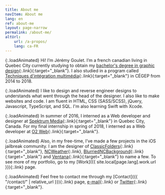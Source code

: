 ```yaml
---
title: About me
navItem: About me
lang: en
ref: about-me
layout: page-narrow
permalink: /about-me/
altUrl:
    url: /a-propos/
    lang: ca-FR
---
```


{:.loadAnimated}
Hi! I’m Jérémy Goulet. I’m a french canadian living in Quebec City currently studying to obtain my [bachelor's degree in graphic design](https://www.design.ulaval.ca/programmes/baccalaureat-design-graphique.html){:.link}{:target="_blank"}. I also studied in a program called [Techniques d'intégration multimédia](http://timcsf.ca/){:.link}{:target="_blank"} in CÉGEP from 2014 to 2018.

{:.loadAnimated}
I like to design and reverse engineer designs to understands what went through the head of the designer. I also like to make websites and code. I am fluent in HTML, CSS (SASS/SCSS), jQuery, Javascript, TypeScript, and SQL. I'm also learning Swift with Xcode.

{:.loadAnimated}
In summer of 2016, I interned as a Web developer and designer at [Spektrum Media](https://spektrummedia.com/en/){:.link}{:target="_blank"} in Quebec City, Canada. For my final internship in spring of 2018, I interned as a Web developer at [O2 Web](https://o2web.ca/en/){:.link}{:target="_blank"}.

{:.loadAnimated}
Also, in my free-time, I’ve made a few projects in the iOS jailbreak community. I am the designer of [ClassicFolders](http://cydia.saurik.com/package/org.coolstar.classicfolders2){:.link}{:target="_blank"}, [NCWeather](/work/#ncweather){:.link}, [BlurriedNCBackground](http://cydia.saurik.com/package/org.thebigboss.blurriedncbackground/){:.link}{:target="_blank"} and [Ventana](http://cydia.saurik.com/package/org.coolstar.ventana/){:.link}{:target="_blank"} to name a few. To see more of my portfolio, go to my [Work]({{ site.local[page.lang].work.url }}){:.link} page.

{:.loadAnimated}
Feel free to contact me through my [Contact]({{ "/contact/" | relative_url }}){:.link} page, [e-mail](mailto:info@jeremygoulet.ca){:.link} or [Twitter](https://twitter.com/jeremygoulet){:.link}{:target="_blank"}.

